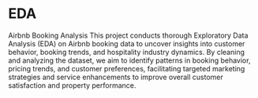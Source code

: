 # EDA
Airbnb Booking Analysis
This project conducts thorough Exploratory Data Analysis (EDA) on Airbnb booking data to uncover insights into customer behavior, booking trends, and hospitality industry dynamics. By cleaning and analyzing the dataset, we aim to identify patterns in booking behavior, pricing trends, and customer preferences, facilitating targeted marketing strategies and service enhancements to improve overall customer satisfaction and property performance.
